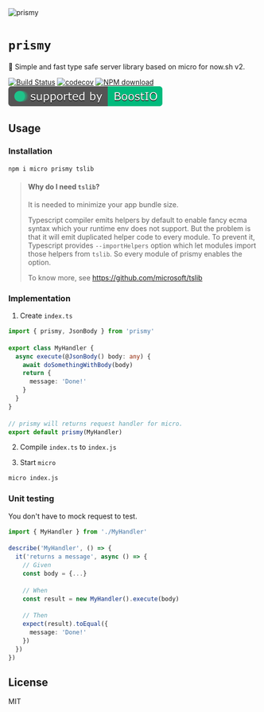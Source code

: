 <img  width='240' src='https://github.com/BoostIO/prismy/blob/master/resources/logo.svg' alt='prismy'>

# `prismy`

:rainbow: Simple and fast type safe server library based on micro for now.sh v2.

[![Build Status](https://travis-ci.com/BoostIO/prismy.svg?branch=master)](https://travis-ci.com/BoostIO/prismy)
[![codecov](https://codecov.io/gh/BoostIO/prismy/branch/master/graph/badge.svg)](https://codecov.io/gh/BoostIO/prismy)
[![NPM download](https://img.shields.io/npm/dm/prismy.svg)](https://www.npmjs.com/package/prismy)
[![Supported by BoostIO](https://github.com/BoostIO/boostio-materials/raw/master/v1/boostio-shield-v1.svg?sanitize=true)](https://boostio.co)

## Usage

### Installation

```sh
npm i micro prismy tslib
```

> #### Why do I need `tslib`?
>
> It is needed to minimize your app bundle size.
>
> Typescript compiler emits helpers by default to enable fancy ecma syntax which
> your runtime env does not support.
> But the problem is that it will emit duplicated helper code to every module.
> To prevent it, Typescript provides `--importHelpers` option which let
> modules import those helpers from `tslib`.
> So every module of prismy enables the option.
>
> To know more, see https://github.com/microsoft/tslib

### Implementation

1. Create `index.ts`

```ts
import { prismy, JsonBody } from 'prismy'

export class MyHandler {
  async execute(@JsonBody() body: any) {
    await doSomethingWithBody(body)
    return {
      message: 'Done!'
    }
  }
}

// prismy will returns request handler for micro.
export default prismy(MyHandler)
```

2. Compile `index.ts` to `index.js`

3. Start `micro`

```sh
micro index.js
```

### Unit testing

You don't have to mock request to test.

```ts
import { MyHandler } from './MyHandler'

describe('MyHandler', () => {
  it('returns a message', async () => {
    // Given
    const body = {...}

    // When
    const result = new MyHandler().execute(body)

    // Then
    expect(result).toEqual({
      message: 'Done!'
    })
  })
})
```

## License

MIT
